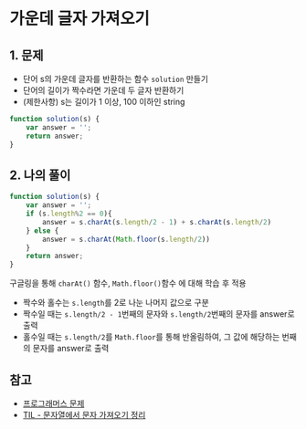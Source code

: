 # 가운데 글자 가져오기

## 1. 문제
- 단어 s의 가운데 글자를 반환하는 함수 ```solution``` 만들기
- 단어의 길이가 짝수라면 가운데 두 글자 반환하기
- (제한사항) s는 길이가 1 이상, 100 이하인 string
```javascript
function solution(s) {
    var answer = '';
    return answer;
}
```

## 2. 나의 풀이
```javascript
function solution(s) {
    var answer = '';
    if (s.length%2 == 0){
        answer = s.charAt(s.length/2 - 1) + s.charAt(s.length/2)
    } else {
        answer = s.charAt(Math.floor(s.length/2))
    }
    return answer;
}
```
구글링을 통해 ```charAt()``` 함수, ```Math.floor()```함수 에 대해 학습 후 적용
- 짝수와 홀수는 ```s.length```를 2로 나눈 나머지 값으로 구분
- 짝수일 때는 ```s.length/2 - 1```번째의 문자와 ```s.length/2```번째의 문자를 answer로 출력
- 홀수일 때는 ```s.length/2```를 ```Math.floor```를 통해 반올림하여, 그 값에 해당하는 번째의 문자를 answer로 출력

## 참고
- [프로그래머스 문제](https://programmers.co.kr/learn/courses/30/lessons/12903)
- [TIL - 문자열에서 문자 가져오기 정리](https://github.com/yyeonggg/TIL/blob/master/Javascript/%EB%AC%B8%EC%9E%90%EC%97%B4%EC%97%90%EC%84%9C%20%EB%AC%B8%EC%9E%90%20%EA%B0%80%EC%A0%B8%EC%98%A4%EA%B8%B0.md)
